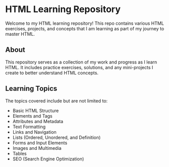 # HTML Learning Repository

Welcome to my HTML learning repository! This repo contains various HTML exercises, projects, and concepts that I am learning as part of my journey to master HTML.

## About

This repository serves as a collection of my work and progress as I learn HTML. It includes practice exercises, solutions, and any mini-projects I create to better understand HTML concepts.

## Learning Topics

The topics covered include but are not limited to:

- Basic HTML Structure
- Elements and Tags
- Attributes and Metadata
- Text Formatting
- Links and Navigation
- Lists (Ordered, Unordered, and Definition)
- Forms and Input Elements
- Images and Multimedia
- Tables
- SEO (Search Engine Optimization)
